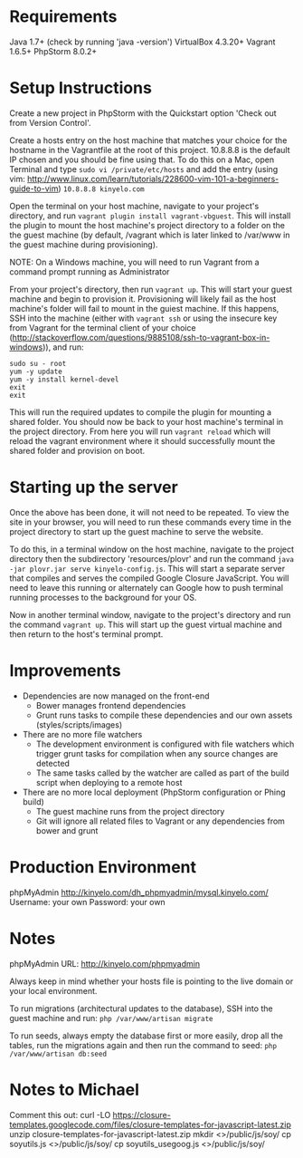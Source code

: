 
# Requirements
Java 1.7+ (check by running 'java -version')
VirtualBox 4.3.20+
Vagrant 1.6.5+
PhpStorm 8.0.2+

# Setup Instructions

Create a new project in PhpStorm with the Quickstart option 'Check out from Version Control'.

Create a hosts entry on the host machine that matches your choice for the hostname in the Vagrantfile at the root of
this project. 10.8.8.8 is the default IP chosen and you should be fine using that. To do this on a Mac, open Terminal
and type `sudo vi /private/etc/hosts` and add the entry (using vim:
http://www.linux.com/learn/tutorials/228600-vim-101-a-beginners-guide-to-vim) `10.8.8.8 kinyelo.com`

Open the terminal on your host machine, navigate to your project's directory, and run `vagrant plugin install
vagrant-vbguest`. This will install the plugin to mount the host machine's project directory to a folder on the the
guest machine (by default, /vagrant which is later linked to /var/www in the guest machine during provisioning).

NOTE: On a Windows machine, you will need to run Vagrant from a command prompt running as Administrator

From your project's directory, then run `vagrant up`. This will start your guest machine and begin to provision it.
Provisioning will likely fail as the host machine's folder will fail to mount in the guiest machine. If this happens,
SSH into the machine (either with `vagrant ssh` or using the insecure key from Vagrant for the terminal client of your
choice (http://stackoverflow.com/questions/9885108/ssh-to-vagrant-box-in-windows)), and run:
```
sudo su - root
yum -y update
yum -y install kernel-devel
exit
exit
```
This will run the required updates to compile the plugin for mounting a shared folder. You should now be back to your
host machine's terminal in the project directory. From here you will run `vagrant reload` which will reload the vagrant
environment where it should successfully mount the shared folder and provision on boot.

# Starting up the server

Once the above has been done, it will not need to be repeated. To view the site in your browser, you will need to run
these commands every time in the project directory to start up the guest machine to serve the website.

To do this, in a terminal window on the host machine, navigate to the project directory then the subdirectory
'resources/plovr' and run the command `java -jar plovr.jar serve kinyelo-config.js`. This will start a separate server
that compiles and serves the compiled Google Closure JavaScript. You will need to leave this running or alternately can
Google how to push terminal running processes to the background for your OS.

Now in another terminal window, navigate to the project's directory and run the command `vagrant up`. This will start
up the guest virtual machine and then return to the host's terminal prompt.

# Improvements

- Dependencies are now managed on the front-end
	- Bower manages frontend dependencies
	- Grunt runs tasks to compile these dependencies and our own assets (styles/scripts/images)
- There are no more file watchers
	- The development environment is configured with file watchers which trigger grunt tasks for compilation when
	any source changes are detected
	- The same tasks called by the watcher are called as part of the build script when deploying to a remote host
- There are no more local deployment (PhpStorm configuration or Phing build)
	- The guest machine runs from the project directory
	- Git will ignore all related files to Vagrant or any dependencies from bower and grunt

# Production Environment

phpMyAdmin
http://kinyelo.com/dh_phpmyadmin/mysql.kinyelo.com/
Username: your own
Password: your own

# Notes

phpMyAdmin URL: http://kinyelo.com/phpmyadmin

Always keep in mind whether your hosts file is pointing to the live domain or your local environment.

To run migrations (architectural updates to the database), SSH into the guest machine and run:
`php /var/www/artisan migrate`

To run seeds, always empty the database first or more easily, drop all the tables, run the migrations again and then
run the command to seed:
`php /var/www/artisan db:seed`

# Notes to Michael

Comment this out:
curl -LO https://closure-templates.googlecode.com/files/closure-templates-for-javascript-latest.zip
unzip closure-templates-for-javascript-latest.zip
mkdir <<project directory>>/public/js/soy/
cp soyutils.js <<project directory>>/public/js/soy/
cp soyutils_usegoog.js <<project directory>>/public/js/soy/

